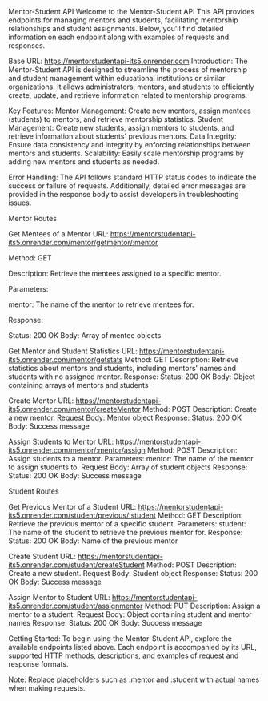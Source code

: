 Mentor-Student API 
Welcome to the Mentor-Student API  This API provides endpoints for managing mentors and students, facilitating mentorship relationships and student assignments. Below, you'll find detailed information on each endpoint along with examples of requests and responses.

Base URL:
https://mentorstudentapi-its5.onrender.com
Introduction:
The Mentor-Student API is designed to streamline the process of mentorship and student management within educational institutions or similar organizations. It allows administrators, mentors, and students to efficiently create, update, and retrieve information related to mentorship programs.

Key Features:
Mentor Management: Create new mentors, assign mentees (students) to mentors, and retrieve mentorship statistics.
Student Management: Create new students, assign mentors to students, and retrieve information about students' previous mentors.
Data Integrity: Ensure data consistency and integrity by enforcing relationships between mentors and students.
Scalability: Easily scale mentorship programs by adding new mentors and students as needed.

Error Handling:
The API follows standard HTTP status codes to indicate the success or failure of requests. Additionally, detailed error messages are provided in the response body to assist developers in troubleshooting issues.

Mentor Routes

Get Mentees of a Mentor
URL: https://mentorstudentapi-its5.onrender.com/mentor/getmentor/:mentor 

Method: GET

Description: Retrieve the mentees assigned to a specific mentor.

Parameters:

mentor: The name of the mentor to retrieve mentees for.

Response:

Status: 200 OK
Body: Array of mentee objects

Get Mentor and Student Statistics
URL: https://mentorstudentapi-its5.onrender.com/mentor/getstats
Method: GET
Description: Retrieve statistics about mentors and students, including mentors' names and students with no assigned mentor.
Response:
Status: 200 OK
Body: Object containing arrays of mentors and students

Create Mentor
URL: https://mentorstudentapi-its5.onrender.com/mentor/createMentor
Method: POST
Description: Create a new mentor.
Request Body: Mentor object
Response:
Status: 200 OK
Body: Success message

Assign Students to Mentor
URL: https://mentorstudentapi-its5.onrender.com/mentor/:mentor/assign
Method: POST
Description: Assign students to a mentor.
Parameters:
mentor: The name of the mentor to assign students to.
Request Body: Array of student objects
Response:
Status: 200 OK
Body: Success message

Student Routes

Get Previous Mentor of a Student
URL: https://mentorstudentapi-its5.onrender.com/student/previous/:student
Method: GET
Description: Retrieve the previous mentor of a specific student.
Parameters:
student: The name of the student to retrieve the previous mentor for.
Response:
Status: 200 OK
Body: Name of the previous mentor

Create Student
URL: https://mentorstudentapi-its5.onrender.com/student/createStudent
Method: POST
Description: Create a new student.
Request Body: Student object
Response:
Status: 200 OK
Body: Success message

Assign Mentor to Student
URL: https://mentorstudentapi-its5.onrender.com/student/assignmentor
Method: PUT
Description: Assign a mentor to a student.
Request Body: Object containing student and mentor names
Response:
Status: 200 OK
Body: Success message


Getting Started:
To begin using the Mentor-Student API, explore the available endpoints listed above. Each endpoint is accompanied by its URL, supported HTTP methods, descriptions, and examples of request and response formats.

Note: Replace placeholders such as :mentor and :student with actual names when making requests.
